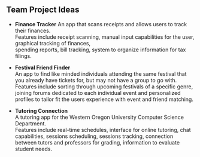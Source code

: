## **Team Project Ideas**

- **Finance Tracker** 
An app that scans receipts and allows users to track their finances.  
Features include receipt scanning, manual input capabilities for the user, graphical tracking of finances,  
spending reports, bill tracking, system to organize information for tax filings.  

- **Festival Friend Finder**    
An app to find like minded individuals attending the same festival that you already have tickets for, but may not have a group to go with.  Features include sorting through upcoming festivals of a specific genre, joining forums dedicated to each individual event and 
personalized profiles to tailor fit the users experience with event and friend matching.

- **Tutoring Connection**   
A tutoring app for the Western Oregon University Computer Science Department.  
Features include real-time schedules, interface for online tutoring, chat capabilities, sessions scheduling, 
sessions tracking, connection between tutors and professors for grading, information to evaluate student needs. 
